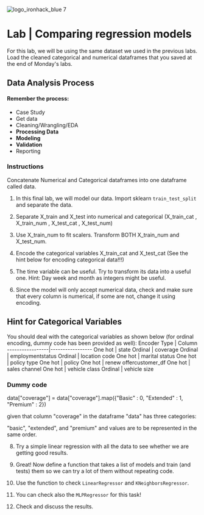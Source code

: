 ![logo_ironhack_blue 7](https://user-images.githubusercontent.com/23629340/40541063-a07a0a8a-601a-11e8-91b5-2f13e4e6b441.png)

# Lab | Comparing regression models


For this lab, we will be using the same dataset we used in the previous labs. Load the cleaned categorical and numerical dataframes that you saved at the end of Monday's labs.

## Data Analysis Process
#### Remember the process:

- Case Study
- Get data
- Cleaning/Wrangling/EDA
- **Processing Data**
- **Modeling**
- **Validation**
- Reporting

### Instructions

Concatenate Numerical and Categorical dataframes into one dataframe called data.

1. In this final lab, we will model our data. Import sklearn `train_test_split` and separate the data.

2. Separate X_train and X_test into numerical and categorical (X_train_cat , X_train_num , X_test_cat , X_test_num)

2. Use X_train_num to fit scalers.  Transform BOTH X_train_num and X_test_num.

5. Encode the categorical variables X_train_cat and X_test_cat (See the hint below for encoding categorical data!!!)

6. The time variable can be useful. Try to transform its data into a useful one. Hint: Day week and month as integers might be useful.

7. Since the model will only accept numerical data, check and make sure that every column is numerical, if some are not, change it using encoding.


## Hint for Categorical Variables

You should deal with the categorical variables as shown below (for ordinal encoding, dummy code has been provided as well):
Encoder Type | Column 
-----------------|-----------------
One hot | state
Ordinal | coverage
Ordinal | employmentstatus
Ordinal | location code
One hot | marital status
One hot | policy type
One hot | policy
One hot | renew offercustomer_df
One hot | sales channel
One hot | vehicle class
Ordinal | vehicle size

### Dummy code

data["coverage"] = data["coverage"].map({"Basic" : 0, "Extended" : 1, "Premium" : 2})

given that column "coverage" in the dataframe "data" has three categories:

"basic", "extended", and "premium" and values are to be represented in the same order.



8. Try a simple linear regression with all the data to see whether we are getting good results.

9. Great! Now define a function that takes a list of models and train (and tests) them so we can try a lot of them without repeating code.

10. Use the function to check `LinearRegressor` and `KNeighborsRegressor`.

11. You can check also the `MLPRegressor` for this task!

12. Check and discuss the results.  
